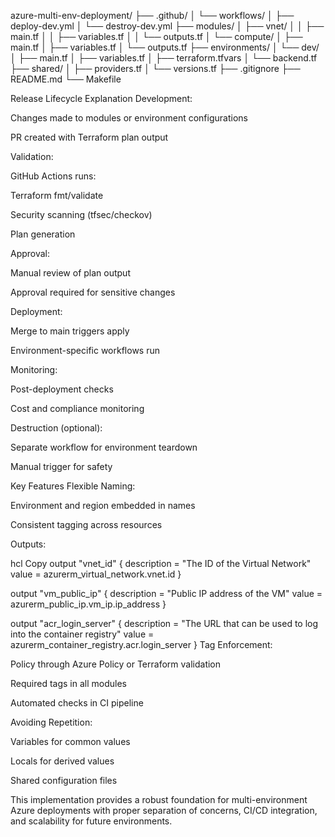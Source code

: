 azure-multi-env-deployment/
├── .github/
│   └── workflows/
│       ├── deploy-dev.yml
│       └── destroy-dev.yml
├── modules/
│   ├── vnet/
│   │   ├── main.tf
│   │   ├── variables.tf
│   │   └── outputs.tf
│   └── compute/
│       ├── main.tf
│       ├── variables.tf
│       └── outputs.tf
├── environments/
│   └── dev/
│       ├── main.tf
│       ├── variables.tf
│       ├── terraform.tfvars
│       └── backend.tf
├── shared/
│   ├── providers.tf
│   └── versions.tf
├── .gitignore
├── README.md
└── Makefile




Release Lifecycle Explanation
Development:

Changes made to modules or environment configurations

PR created with Terraform plan output

Validation:

GitHub Actions runs:

Terraform fmt/validate

Security scanning (tfsec/checkov)

Plan generation

Approval:

Manual review of plan output

Approval required for sensitive changes

Deployment:

Merge to main triggers apply

Environment-specific workflows run

Monitoring:

Post-deployment checks

Cost and compliance monitoring

Destruction (optional):

Separate workflow for environment teardown

Manual trigger for safety

Key Features
Flexible Naming:

Environment and region embedded in names

Consistent tagging across resources

Outputs:

hcl
Copy
output "vnet_id" {
  description = "The ID of the Virtual Network"
  value       = azurerm_virtual_network.vnet.id
}

output "vm_public_ip" {
  description = "Public IP address of the VM"
  value       = azurerm_public_ip.vm_ip.ip_address
}

output "acr_login_server" {
  description = "The URL that can be used to log into the container registry"
  value       = azurerm_container_registry.acr.login_server
}
Tag Enforcement:

Policy through Azure Policy or Terraform validation

Required tags in all modules

Automated checks in CI pipeline

Avoiding Repetition:

Variables for common values

Locals for derived values

Shared configuration files

This implementation provides a robust foundation for multi-environment Azure deployments with proper separation of concerns, CI/CD integration, and scalability for future environments.